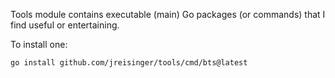 Tools module contains executable (main) Go packages (or commands) that I find useful or entertaining.

To install one:

```
go install github.com/jreisinger/tools/cmd/bts@latest
```
